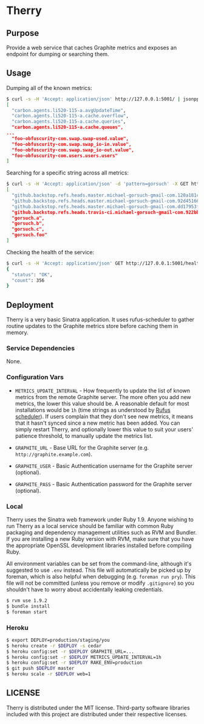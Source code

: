 # Therry

## Purpose

Provide a web service that caches Graphite metrics and exposes an endpoint for dumping or searching them.

## Usage

Dumping all of the known metrics:

```bash
$ curl -s -H 'Accept: application/json' http://127.0.0.1:5001/ | jsonpp
[
  "carbon.agents.li520-115-a.avgUpdateTime",
  "carbon.agents.li520-115-a.cache.overflow",
  "carbon.agents.li520-115-a.cache.queries",
  "carbon.agents.li520-115-a.cache.queues",
...
  "foo-obfuscurity-com.swap.swap-used.value",
  "foo-obfuscurity-com.swap.swap_io-in.value",
  "foo-obfuscurity-com.swap.swap_io-out.value",
  "foo-obfuscurity-com.users.users.users"
]
```

Searching for a specific string across all metrics:

```bash
$ curl -s -H 'Accept: application/json' -d 'pattern=gorsuch' -X GET http://127.0.0.1:5001/search/ | jsonpp
[
  "github.backstop.refs.heads.master.michael-gorsuch-gmail-com.120a181c62d0f595b4a262251cfada192aef0189",
  "github.backstop.refs.heads.master.michael-gorsuch-gmail-com.92d45166b37d6310d5501f7a4541ded643e09280",
  "github.backstop.refs.heads.master.michael-gorsuch-gmail-com.dd17953f3e1152bbe4a499e7d5929e301247c6c4",
  "github.backstop.refs.heads.travis-ci.michael-gorsuch-gmail-com.922bb15fb593763865cd5d4c9b8f4d14cc364ef3",
  "gorsuch.a",
  "gorsuch.b",
  "gorsuch.c",
  "gorsuch.foo"
]
```

Checking the health of the service:

```bash
$ curl -s -H 'Accept: application/json' GET http://127.0.0.1:5001/health/ | jsonpp
{
  "status": "OK",
  "count": 356
}
```

## Deployment

Therry is a very basic Sinatra application. It uses rufus-scheduler to gather routine updates to the Graphite metrics store before caching them in memory.

### Service Dependencies

None.

### Configuration Vars

* `METRICS_UPDATE_INTERVAL` - How frequently to update the list of known metrics from the remote Graphite server. The more often you add new metrics, the lower this value should be. A reasonable default for most installations would be `1h` (time strings as understood by [Rufus scheduler](https://github.com/jmettraux/rufus-scheduler#the-time-strings-understood-by-rufus-scheduler)). If users complain that they don't see new metrics, it means that it hasn't synced since a new metric has been added. You can simply restart Therry, and optionally lower this value to suit your users' patience threshold, to manually update the metrics list.

* `GRAPHITE_URL` - Base URL for the Graphite server (e.g. `http://graphite.example.com`).

* `GRAPHITE_USER` - Basic Authentication username for the Graphite server (optional).

* `GRAPHITE_PASS` - Basic Authentication password for the Graphite server (optional).

### Local

Therry uses the Sinatra web framework under Ruby 1.9. Anyone wishing to run Therry as a local service should be familiar with common Ruby packaging and dependency management utilities such as RVM and Bundler. If you are installing a new Ruby version with RVM, make sure that you have the appropriate OpenSSL development libraries installed before compiling Ruby.

All environment variables can be set from the command-line, although it's suggested to use `.env` instead. This file will automatically be picked up by foreman, which is also helpful when debugging (e.g. `foreman run pry`). This file will not be committed (unless you remove or modify `.gitignore`) so you shouldn't have to worry about accidentally leaking credentials.

```bash
$ rvm use 1.9.2
$ bundle install
$ foreman start
```

### Heroku

```bash
$ export DEPLOY=production/staging/you
$ heroku create -r $DEPLOY -s cedar
$ heroku config:set -r $DEPLOY GRAPHITE_URL=...
$ heroku config:set -r $DEPLOY METRICS_UPDATE_INTERVAL=1h
$ heroku config:set -r $DEPLOY RAKE_ENV=production
$ git push $DEPLOY master
$ heroku scale -r $DEPLOY web=1
```

## LICENSE

Therry is distributed under the MIT license. Third-party software libraries included with this project are distributed under their respective licenses.
